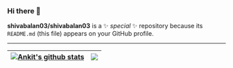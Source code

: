 ### Hi there 👋


**shivabalan03/shivabalan03** is a ✨ _special_ ✨ repository because its `README.md` (this file) appears on your GitHub profile.

---

| <a href="https://github.com/AnkitSharma-007/AnkitSharma-007"><img align="center" src="https://github-readme-stats.vercel.app/api?username=AnkitSharma-007&show_icons=true&include_all_commits=true&theme=buefy&hide_border=true" alt="Ankit's github stats" /></a> | <a href="https://github.com/AnkitSharma-007/AnkitSharma-007"><img align="center" src="https://github-readme-stats.vercel.app/api/top-langs/?username=AnkitSharma-007&layout=compact&theme=buefy&hide_border=true" /></a> |
| ------------- | ------------- |

<br />


